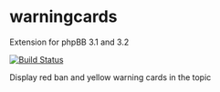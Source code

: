 # warningcards

Extension for phpBB 3.1 and 3.2

[![Build Status](https://travis-ci.org/Tatiana5/warningcards.svg?branch=master)](https://travis-ci.org/Tatiana5/warningcards)

Display red ban and yellow warning cards in the topic